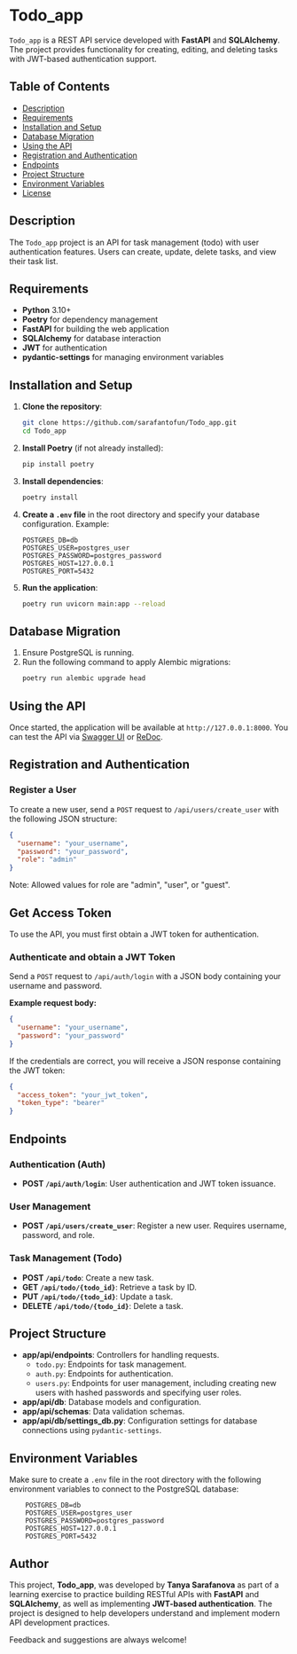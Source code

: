 # Todo_app

`Todo_app` is a REST API service developed with **FastAPI** and **SQLAlchemy**. The project provides functionality for creating, editing, and deleting tasks with JWT-based authentication support.

## Table of Contents

- [Description](#description)
- [Requirements](#requirements)
- [Installation and Setup](#installation-and-setup)
- [Database Migration](#database-migration)
- [Using the API](#using-the-api)
- [Registration and Authentication](#registration-and-authentication)
- [Endpoints](#endpoints)
- [Project Structure](#project-structure)
- [Environment Variables](#environment-variables)
- [License](#license)

## Description

The `Todo_app` project is an API for task management (todo) with user authentication features. Users can create, update, delete tasks, and view their task list.

## Requirements

- **Python** 3.10+
- **Poetry** for dependency management
- **FastAPI** for building the web application
- **SQLAlchemy** for database interaction
- **JWT** for authentication
- **pydantic-settings** for managing environment variables

## Installation and Setup

1. **Clone the repository**:
    ```bash
    git clone https://github.com/sarafantofun/Todo_app.git
    cd Todo_app
    ```

2. **Install Poetry** (if not already installed):
    ```bash
    pip install poetry
    ```

3. **Install dependencies**:
    ```bash
    poetry install
    ```

4. **Create a `.env` file** in the root directory and specify your database configuration. Example:
    ```dotenv
    POSTGRES_DB=db
    POSTGRES_USER=postgres_user
    POSTGRES_PASSWORD=postgres_password
    POSTGRES_HOST=127.0.0.1
    POSTGRES_PORT=5432
    ```

5. **Run the application**:
    ```bash
    poetry run uvicorn main:app --reload
    ```

## Database Migration

1. Ensure PostgreSQL is running.
2. Run the following command to apply Alembic migrations:
    ```bash
    poetry run alembic upgrade head
    ```

## Using the API

Once started, the application will be available at `http://127.0.0.1:8000`. You can test the API via [Swagger UI](http://127.0.0.1:8000/docs) or [ReDoc](http://127.0.0.1:8000/redoc).

## Registration and Authentication

### Register a User

To create a new user, send a `POST` request to `/api/users/create_user` with the following JSON structure:

```json
{
  "username": "your_username",
  "password": "your_password",
  "role": "admin"
}
```

Note: Allowed values for role are "admin", "user", or "guest".

## Get Access Token

To use the API, you must first obtain a JWT token for authentication.

### Authenticate and obtain a JWT Token

Send a `POST` request to `/api/auth/login` with a JSON body containing your username and password.

**Example request body:**

```json
{
  "username": "your_username",
  "password": "your_password"
}
```

If the credentials are correct, you will receive a JSON response containing the JWT token:

```json
{
  "access_token": "your_jwt_token",
  "token_type": "bearer"
}
```

## Endpoints

### Authentication (Auth)

- **POST `/api/auth/login`**: User authentication and JWT token issuance.

### User Management
- **POST `/api/users/create_user`**: Register a new user. Requires username, password, and role.

### Task Management (Todo)

- **POST `/api/todo`**: Create a new task.
- **GET `/api/todo/{todo_id}`**: Retrieve a task by ID.
- **PUT `/api/todo/{todo_id}`**: Update a task.
- **DELETE `/api/todo/{todo_id}`**: Delete a task.

## Project Structure

- **app/api/endpoints**: Controllers for handling requests.
  - `todo.py`: Endpoints for task management.
  - `auth.py`: Endpoints for authentication.
  - `users.py`: Endpoints for user management, including creating new users with hashed passwords and specifying user roles.
- **app/api/db**: Database models and configuration.
- **app/api/schemas**: Data validation schemas.
- **app/api/db/settings_db.py**: Configuration settings for database connections using `pydantic-settings`.

## Environment Variables

Make sure to create a `.env` file in the root directory with the following environment variables to connect to the PostgreSQL database:

```dotenv
    POSTGRES_DB=db
    POSTGRES_USER=postgres_user
    POSTGRES_PASSWORD=postgres_password
    POSTGRES_HOST=127.0.0.1
    POSTGRES_PORT=5432
```

## Author

This project, **Todo_app**, was developed by **Tanya Sarafanova** as part of a learning exercise to practice building RESTful APIs with **FastAPI** and **SQLAlchemy**, as well as implementing **JWT-based authentication**. The project is designed to help developers understand and implement modern API development practices.

Feedback and suggestions are always welcome!